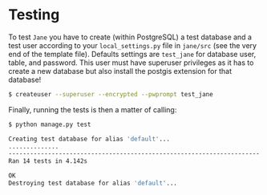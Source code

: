 # Testing

To test `Jane` you have to create (within PostgreSQL) a test database and a 
test user according to your `local_settings.py` file in `jane/src` (see the 
very end of the template file). Defaults settings are `test_jane` for database 
user, table, and password. This user must have superuser privileges as it has 
to create a new database but also install the postgis extension for that 
database! 


```bash
$ createuser --superuser --encrypted --pwprompt test_jane
```

Finally, running the tests is then a matter of calling:

```bash
$ python manage.py test

Creating test database for alias 'default'...
..............
----------------------------------------------------------------------
Ran 14 tests in 4.142s

OK
Destroying test database for alias 'default'...
```
